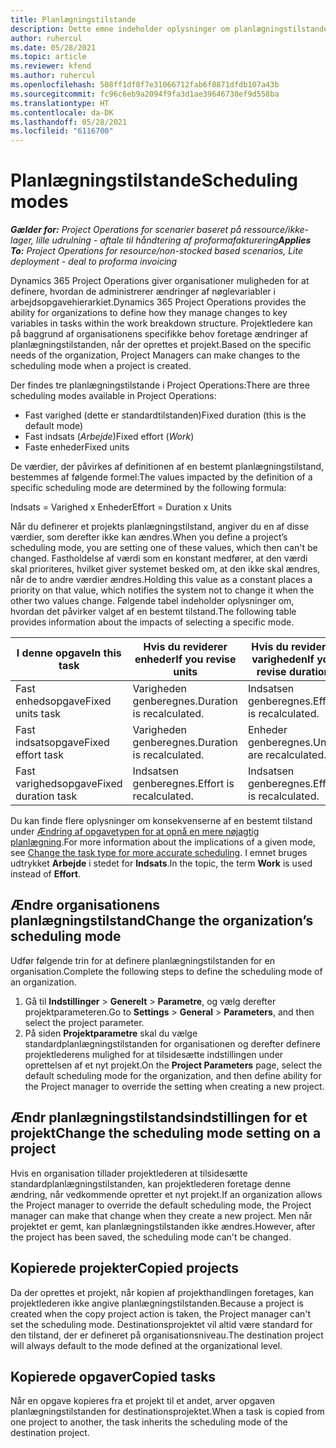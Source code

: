```yaml
---
title: Planlægningstilstande
description: Dette emne indeholder oplysninger om planlægningstilstande.
author: ruhercul
ms.date: 05/28/2021
ms.topic: article
ms.reviewer: kfend
ms.author: ruhercul
ms.openlocfilehash: 508ff1df8f7e31066712fab6f8871dfdb107a43b
ms.sourcegitcommit: fc96c6eb9a2094f9fa3d1ae39646730ef9d558ba
ms.translationtype: HT
ms.contentlocale: da-DK
ms.lasthandoff: 05/28/2021
ms.locfileid: "6116700"
---
```

# <a name="scheduling-modes"></a><span data-ttu-id="b36a2-103">Planlægningstilstande</span><span class="sxs-lookup"><span data-stu-id="b36a2-103">Scheduling modes</span></span>

<span data-ttu-id="b36a2-104">_**Gælder for:** Project Operations for scenarier baseret på ressource/ikke-lager, lille udrulning - aftale til håndtering af proformafakturering_</span><span class="sxs-lookup"><span data-stu-id="b36a2-104">_**Applies To:** Project Operations for resource/non-stocked based scenarios, Lite deployment - deal to proforma invoicing_</span></span>


<span data-ttu-id="b36a2-105">Dynamics 365 Project Operations giver organisationer muligheden for at definere, hvordan de administrerer ændringer af nøglevariabler i arbejdsopgavehierarkiet.</span><span class="sxs-lookup"><span data-stu-id="b36a2-105">Dynamics 365 Project Operations provides the ability for organizations to define how they manage changes to key variables in tasks within the work breakdown structure.</span></span> <span data-ttu-id="b36a2-106">Projektledere kan på baggrund af organisationens specifikke behov foretage ændringer af planlægningstilstanden, når der oprettes et projekt.</span><span class="sxs-lookup"><span data-stu-id="b36a2-106">Based on the specific needs of the organization, Project Managers can make changes to the scheduling mode when a project is created.</span></span>

<span data-ttu-id="b36a2-107">Der findes tre planlægningstilstande i Project Operations:</span><span class="sxs-lookup"><span data-stu-id="b36a2-107">There are three scheduling modes available in Project Operations:</span></span>

  - <span data-ttu-id="b36a2-108">Fast varighed (dette er standardtilstanden)</span><span class="sxs-lookup"><span data-stu-id="b36a2-108">Fixed duration (this is the default mode)</span></span>
  - <span data-ttu-id="b36a2-109">Fast indsats (*Arbejde*)</span><span class="sxs-lookup"><span data-stu-id="b36a2-109">Fixed effort (*Work*)</span></span>
  - <span data-ttu-id="b36a2-110">Faste enheder</span><span class="sxs-lookup"><span data-stu-id="b36a2-110">Fixed units</span></span>

<span data-ttu-id="b36a2-111">De værdier, der påvirkes af definitionen af en bestemt planlægningstilstand, bestemmes af følgende formel:</span><span class="sxs-lookup"><span data-stu-id="b36a2-111">The values impacted by the definition of a specific scheduling mode are determined by the following formula:</span></span>

  <span data-ttu-id="b36a2-112">Indsats = Varighed x Enheder</span><span class="sxs-lookup"><span data-stu-id="b36a2-112">Effort  = Duration x Units</span></span>

<span data-ttu-id="b36a2-113">Når du definerer et projekts planlægningstilstand, angiver du en af disse værdier, som derefter ikke kan ændres.</span><span class="sxs-lookup"><span data-stu-id="b36a2-113">When you define a project’s scheduling mode, you are setting one of these values, which then can't be changed.</span></span> <span data-ttu-id="b36a2-114">Fastholdelse af værdi som en konstant medfører, at den værdi skal prioriteres, hvilket giver systemet besked om, at den ikke skal ændres, når de to andre værdier ændres.</span><span class="sxs-lookup"><span data-stu-id="b36a2-114">Holding this value as a constant places a priority on that value, which notifies the system not to change it when the other two values change.</span></span> <span data-ttu-id="b36a2-115">Følgende tabel indeholder oplysninger om, hvordan det påvirker valget af en bestemt tilstand.</span><span class="sxs-lookup"><span data-stu-id="b36a2-115">The following table provides information about the impacts of selecting a specific mode.</span></span>

| <span data-ttu-id="b36a2-116">**I denne opgave**</span><span class="sxs-lookup"><span data-stu-id="b36a2-116">**In this task**</span></span>             | <span data-ttu-id="b36a2-117">**Hvis du reviderer enheder**</span><span class="sxs-lookup"><span data-stu-id="b36a2-117">**If you revise units**</span></span>   | <span data-ttu-id="b36a2-118">**Hvis du reviderer varigheden**</span><span class="sxs-lookup"><span data-stu-id="b36a2-118">**If you revise duration**</span></span> | <span data-ttu-id="b36a2-119">**Hvis du reviderer indsatsen**</span><span class="sxs-lookup"><span data-stu-id="b36a2-119">**If you revise effort**</span></span>  |
|----------------------|---------------------------|----------------------------|---------------------------|
| <span data-ttu-id="b36a2-120">Fast enhedsopgave</span><span class="sxs-lookup"><span data-stu-id="b36a2-120">Fixed units task</span></span>     | <span data-ttu-id="b36a2-121">Varigheden genberegnes.</span><span class="sxs-lookup"><span data-stu-id="b36a2-121">Duration is recalculated.</span></span> | <span data-ttu-id="b36a2-122">Indsatsen genberegnes.</span><span class="sxs-lookup"><span data-stu-id="b36a2-122">Effort is recalculated.</span></span>    | <span data-ttu-id="b36a2-123">Varigheden genberegnes.</span><span class="sxs-lookup"><span data-stu-id="b36a2-123">Duration is recalculated.</span></span> |
| <span data-ttu-id="b36a2-124">Fast indsatsopgave</span><span class="sxs-lookup"><span data-stu-id="b36a2-124">Fixed effort task</span></span>    | <span data-ttu-id="b36a2-125">Varigheden genberegnes.</span><span class="sxs-lookup"><span data-stu-id="b36a2-125">Duration is recalculated.</span></span> | <span data-ttu-id="b36a2-126">Enheder genberegnes.</span><span class="sxs-lookup"><span data-stu-id="b36a2-126">Units are recalculated.</span></span>    | <span data-ttu-id="b36a2-127">Varigheden genberegnes.</span><span class="sxs-lookup"><span data-stu-id="b36a2-127">Duration is recalculated.</span></span> |
| <span data-ttu-id="b36a2-128">Fast varighedsopgave</span><span class="sxs-lookup"><span data-stu-id="b36a2-128">Fixed duration task</span></span>  | <span data-ttu-id="b36a2-129">Indsatsen genberegnes.</span><span class="sxs-lookup"><span data-stu-id="b36a2-129">Effort is recalculated.</span></span>   | <span data-ttu-id="b36a2-130">Indsatsen genberegnes.</span><span class="sxs-lookup"><span data-stu-id="b36a2-130">Effort is recalculated.</span></span>    | <span data-ttu-id="b36a2-131">Enheder genberegnes.</span><span class="sxs-lookup"><span data-stu-id="b36a2-131">Units are recalculated.</span></span>   |

<span data-ttu-id="b36a2-132">Du kan finde flere oplysninger om konsekvenserne af en bestemt tilstand under [Ændring af opgavetypen for at opnå en mere nøjagtig planlægning](https://support.microsoft.com/en-us/office/change-the-task-type-for-more-accurate-scheduling-b0b969ad-45bc-4e9e-8967-435587548a72).</span><span class="sxs-lookup"><span data-stu-id="b36a2-132">For more information about the implications of a given mode, see [Change the task type for more accurate scheduling](https://support.microsoft.com/en-us/office/change-the-task-type-for-more-accurate-scheduling-b0b969ad-45bc-4e9e-8967-435587548a72).</span></span> <span data-ttu-id="b36a2-133">I emnet bruges udtrykket **Arbejde** i stedet for **Indsats**.</span><span class="sxs-lookup"><span data-stu-id="b36a2-133">In the topic, the term **Work** is used instead of **Effort**.</span></span>

## <a name="change-the-organizations-scheduling-mode"></a><span data-ttu-id="b36a2-134">Ændre organisationens planlægningstilstand</span><span class="sxs-lookup"><span data-stu-id="b36a2-134">Change the organization’s scheduling mode</span></span>

<span data-ttu-id="b36a2-135">Udfør følgende trin for at definere planlægningstilstanden for en organisation.</span><span class="sxs-lookup"><span data-stu-id="b36a2-135">Complete the following steps to define the scheduling mode of an organization.</span></span>

1. <span data-ttu-id="b36a2-136">Gå til **Indstillinger** \> **Generelt** \> **Parametre**, og vælg derefter projektparameteren.</span><span class="sxs-lookup"><span data-stu-id="b36a2-136">Go to **Settings** \> **General** \> **Parameters**, and then select the project parameter.</span></span> 
2. <span data-ttu-id="b36a2-137">På siden **Projektparametre** skal du vælge standardplanlægningstilstanden for organisationen og derefter definere projektlederens mulighed for at tilsidesætte indstillingen under oprettelsen af et nyt projekt.</span><span class="sxs-lookup"><span data-stu-id="b36a2-137">On the **Project Parameters** page, select the default scheduling mode for the organization, and then define ability for the Project manager to override the setting when creating a new project.</span></span>

## <a name="change-the-scheduling-mode-setting-on-a-project"></a><span data-ttu-id="b36a2-138">Ændr planlægningstilstandsindstillingen for et projekt</span><span class="sxs-lookup"><span data-stu-id="b36a2-138">Change the scheduling mode setting on a project</span></span>

<span data-ttu-id="b36a2-139">Hvis en organisation tillader projektlederen at tilsidesætte standardplanlægningstilstanden, kan projektlederen foretage denne ændring, når vedkommende opretter et nyt projekt.</span><span class="sxs-lookup"><span data-stu-id="b36a2-139">If an organization allows the Project manager to override the default scheduling mode, the Project manager can make that change when they create a new project.</span></span> <span data-ttu-id="b36a2-140">Men når projektet er gemt, kan planlægningstilstanden ikke ændres.</span><span class="sxs-lookup"><span data-stu-id="b36a2-140">However, after the project has been saved, the scheduling mode can't be changed.</span></span>

## <a name="copied-projects"></a><span data-ttu-id="b36a2-141">Kopierede projekter</span><span class="sxs-lookup"><span data-stu-id="b36a2-141">Copied projects</span></span>

<span data-ttu-id="b36a2-142">Da der oprettes et projekt, når kopien af projekthandlingen foretages, kan projektlederen ikke angive planlægningstilstanden.</span><span class="sxs-lookup"><span data-stu-id="b36a2-142">Because a project is created when the copy project action is taken, the Project manager can't set the scheduling mode.</span></span> <span data-ttu-id="b36a2-143">Destinationsprojektet vil altid være standard for den tilstand, der er defineret på organisationsniveau.</span><span class="sxs-lookup"><span data-stu-id="b36a2-143">The destination project will always default to the mode defined at the organizational level.</span></span>

## <a name="copied-tasks"></a><span data-ttu-id="b36a2-144">Kopierede opgaver</span><span class="sxs-lookup"><span data-stu-id="b36a2-144">Copied tasks</span></span>

<span data-ttu-id="b36a2-145">Når en opgave kopieres fra et projekt til et andet, arver opgaven planlægningstilstanden for destinationsprojektet.</span><span class="sxs-lookup"><span data-stu-id="b36a2-145">When a task is copied from one project to another, the task inherits the scheduling mode of the destination project.</span></span>
